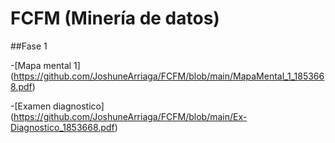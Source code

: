 # FCFM (Minería de datos)

##Fase 1

-[Mapa mental 1] (https://github.com/JoshuneArriaga/FCFM/blob/main/MapaMental_1_1853668.pdf)

-[Examen diagnostico] (https://github.com/JoshuneArriaga/FCFM/blob/main/Ex-Diagnostico_1853668.pdf)
